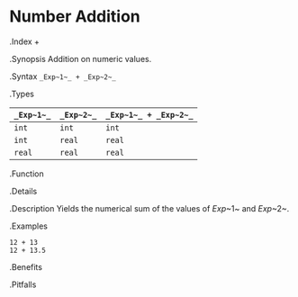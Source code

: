 # Number Addition

.Index
+

.Synopsis
Addition on numeric values.

.Syntax
`_Exp~1~_ + _Exp~2~_`

.Types


| `_Exp~1~_`  |  `_Exp~2~_` | `_Exp~1~_ + _Exp~2~_`  |
| --- | --- | --- |
| `int`      |  `int`     | `int`                 |
| `int`      |  `real`    | `real`                |
| `real`     |  `real`    | `real`                |


.Function

.Details

.Description
Yields the numerical sum of the values of _Exp_~1~ and _Exp_~2~.

.Examples
```rascal-shell
12 + 13
12 + 13.5
```

.Benefits

.Pitfalls

